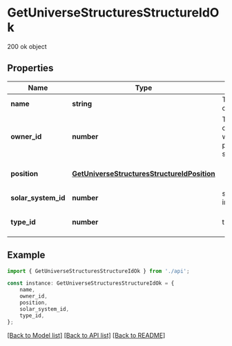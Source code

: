 # GetUniverseStructuresStructureIdOk

200 ok object

## Properties

Name | Type | Description | Notes
------------ | ------------- | ------------- | -------------
**name** | **string** | The full name of the structure | [default to undefined]
**owner_id** | **number** | The ID of the corporation who owns this particular structure | [default to undefined]
**position** | [**GetUniverseStructuresStructureIdPosition**](GetUniverseStructuresStructureIdPosition.md) |  | [optional] [default to undefined]
**solar_system_id** | **number** | solar_system_id integer | [default to undefined]
**type_id** | **number** | type_id integer | [optional] [default to undefined]

## Example

```typescript
import { GetUniverseStructuresStructureIdOk } from './api';

const instance: GetUniverseStructuresStructureIdOk = {
    name,
    owner_id,
    position,
    solar_system_id,
    type_id,
};
```

[[Back to Model list]](../README.md#documentation-for-models) [[Back to API list]](../README.md#documentation-for-api-endpoints) [[Back to README]](../README.md)
